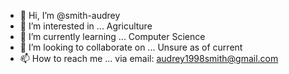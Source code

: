 - 👋 Hi, I’m @smith-audrey
- 👀 I’m interested in ... Agriculture 
- 🌱 I’m currently learning ... Computer Science
- 💞️ I’m looking to collaborate on ... Unsure as of current
- 📫 How to reach me ... via email: audrey1998smith@gmail.com

<!---
smith-audrey/smith-audrey is a ✨ special ✨ repository because its `README.md` (this file) appears on your GitHub profile.
You can click the Preview link to take a look at your changes.
--->

